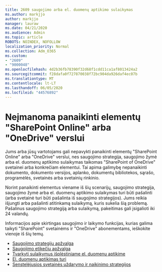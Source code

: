 ```yaml
---
title: 2609 saugojimo arba el. duomenų aptikimo sulaikymas
ms.author: markjjo
author: markjjo
manager: lauraw
ms.date: 04/21/2020
ms.audience: Admin
ms.topic: article
ROBOTS: NOINDEX, NOFOLLOW
localization_priority: Normal
ms.collection: Adm_O365
ms.custom:
- "2609"
- "9000048"
ms.openlocfilehash: 4d2b36fb78390f32d68f1cdd11ca1af8013424a2
ms.sourcegitcommit: f28dafa0f727870038f72bc904da926daf4ec07b
ms.translationtype: MT
ms.contentlocale: lt-LT
ms.lasthandoff: 06/05/2020
ms.locfileid: "44576892"
---
```

# <a name="unable-to-delete-items-in-sharepoint-online-or-onedrive-for-business"></a>Neįmanoma panaikinti elementų "SharePoint Online" arba "OneDrive" verslui

Jums arba jūsų vartotojams gali nepavykti panaikinti elementų "SharePoint Online" arba "OneDrive" verslui, nes saugojimo strategija, saugojimo žymė arba el. duomenų aptikimo sulaikymas taikomas "SharePoint of OneDrive" svetainei arba konkrečiam elementui. Tai apima galimybę nepanaikinti dokumento, dokumento versijos, aplanko, dokumentų bibliotekos, sąrašo, programėlės, svetainės arba svetainių rinkinio. 

Norint panaikinti elementus viename iš šių scenarijų, saugojimo strategija, saugojimo žymė arba el. duomenų aptikimo sulaikymas turi būti pašalinti (arba svetainė turi būti pašalinta iš saugojimo strategijos). Jums reikia išjungti arba pašalinti atitinkamą sulaikymą, kuris sukelia šią problemą. Pašalinus saugojimo strategiją arba sulaikymą, pakeitimas gali įsigalioti iki 24 valandų. 

Informacijos apie skirtingas saugojimo ir laikymo funkcijas, kurias galima taikyti "SharePoint" svetainėms ir "OneDrive" abonementams, ieškokite vienoje iš šių temų.

- [Saugojimo strategijų apžvalga](https://docs.microsoft.com/microsoft-365/compliance/retention-policies)
- [Saugojimo etikečių apžvalga](https://docs.microsoft.com/microsoft-365/compliance/labels)
- [Tvarkyti sulaikymus išplėstiniame el. duomenų aptikime](https://docs.microsoft.com/microsoft-365/compliance/managing-holds)
- [El. duomenų aptikimas turi](https://docs.microsoft.com/microsoft-365/compliance/ediscovery-cases#step-4-place-content-locations-on-hold)
- [Senstelėjusios svetainės uždarymo ir naikinimo strategijos](https://support.office.com/article/Use-policies-for-site-closure-and-deletion-A8280D82-27FD-48C5-9ADF-8A5431208BA5)